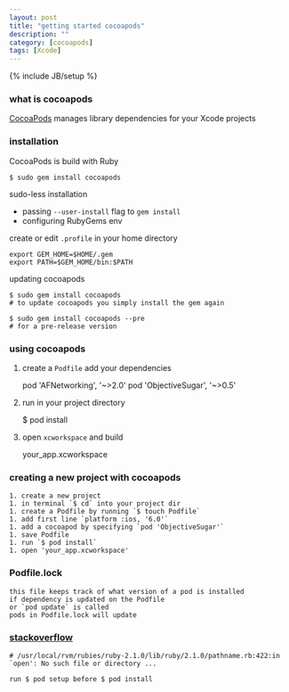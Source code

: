 ```yaml
---
layout: post
title: "getting started cocoapods"
description: ""
category: [cocoapods]
tags: [Xcode]
---
```

{% include JB/setup %}

### what is cocoapods

[CocoaPods](http://guides.cocoapods.org/using/getting-started.html) manages library dependencies for your Xcode projects

### installation

CocoaPods is build with Ruby

    $ sudo gem install cocoapods

sudo-less installation

* passing `--user-install` flag to `gem install`
* configuring RubyGems env

create or edit `.profile` in your home directory

    export GEM_HOME=$HOME/.gem
    export PATH=$GEM_HOME/bin:$PATH

updating cocoapods

    $ sudo gem install cocoapods
    # to update cocoapods you simply install the gem again

    $ sudo gem install cocoapods --pre
    # for a pre-release version

### using cocoapods

1. create a `Podfile` add your dependencies


    pod 'AFNetworking', '~>2.0'
    pod 'ObjectiveSugar', '~>0.5'


2. run in your project directory


    $ pod install


3. open `xcworkspace` and build


    your_app.xcworkspace

### creating a new project with cocoapods

    1. create a new project
    1. in terminal `$ cd` into your project dir
    1. create a Podfile by running `$ touch Podfile`
    1. add first line `platform :ios, '6.0'`
    1. add a cocoapod by specifying `pod 'ObjectiveSugar'`
    1. save Podfile
    1. run `$ pod install`
    1. open 'your_app.xcworkspace'

### Podfile.lock

    this file keeps track of what version of a pod is installed
    if dependency is updated on the Podfile
    or `pod update` is called
    pods in Podfile.lock will update

### [stackoverflow](http://stackoverflow.com/questions/26990057/cocoapods-commands-fail-due-to-no-such-file-or-directory-dir-initialize-us)

    # /usr/local/rvm/rubies/ruby-2.1.0/lib/ruby/2.1.0/pathname.rb:422:in `open': No such file or directory ...

    run $ pod setup before $ pod install